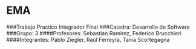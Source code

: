 # EMA
###Trabajo Practico Integrador Final 
###Catedra: Desarrollo de Software 
###Grupo: 3
####Profesores: Sebastian Ramirez, Federico Brucchieri 
####Integrantes: Pablo Ziegler, Raúl Ferreyra, Tania Scortegagna
